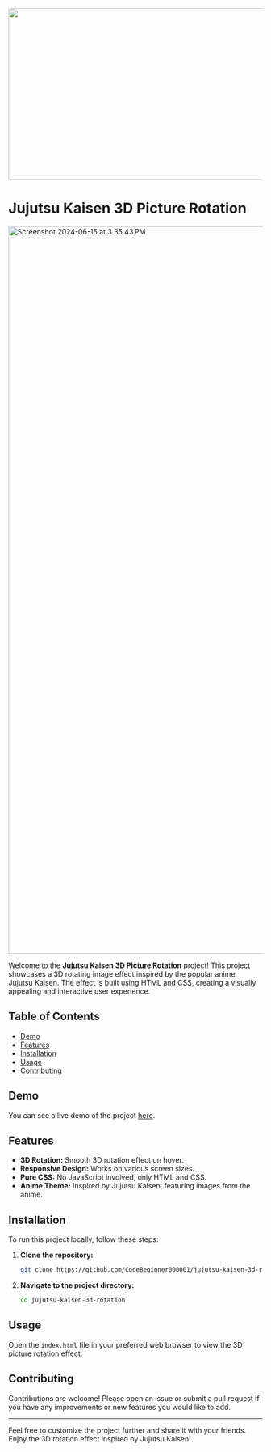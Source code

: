 <p align="center">
<img width="640" height="340" src="https://github.com/CodeBeginner000001/Jujutsu-Kaisen-3d-rotation/assets/92913917/c0697a70-0970-4587-a04f-4bfa90e03da6">
</p>

# Jujutsu Kaisen 3D Picture Rotation

<img width="1440" alt="Screenshot 2024-06-15 at 3 35 43 PM" src="https://github.com/CodeBeginner000001/Jujutsu-Kaisen-3d-rotation/assets/92913917/30eda0fb-dd04-4090-b5f9-11ddbca93a14">

Welcome to the **Jujutsu Kaisen 3D Picture Rotation** project! This project showcases a 3D rotating image effect inspired by the popular anime, Jujutsu Kaisen. The effect is built using HTML and CSS, creating a visually appealing and interactive user experience.

## Table of Contents
- [Demo](#demo)
- [Features](#features)
- [Installation](#installation)
- [Usage](#usage)
- [Contributing](#contributing)

## Demo
You can see a live demo of the project [here](#).

## Features
- **3D Rotation:** Smooth 3D rotation effect on hover.
- **Responsive Design:** Works on various screen sizes.
- **Pure CSS:** No JavaScript involved, only HTML and CSS.
- **Anime Theme:** Inspired by Jujutsu Kaisen, featuring images from the anime.

## Installation
To run this project locally, follow these steps:

1. **Clone the repository:**
    ```bash
    git clone https://github.com/CodeBeginner000001/jujutsu-kaisen-3d-rotation.git
    ```
2. **Navigate to the project directory:**
    ```bash
    cd jujutsu-kaisen-3d-rotation
    ```

## Usage
Open the `index.html` file in your preferred web browser to view the 3D picture rotation effect.

## Contributing
Contributions are welcome! Please open an issue or submit a pull request if you have any improvements or new features you would like to add.

---

Feel free to customize the project further and share it with your friends. Enjoy the 3D rotation effect inspired by Jujutsu Kaisen!
